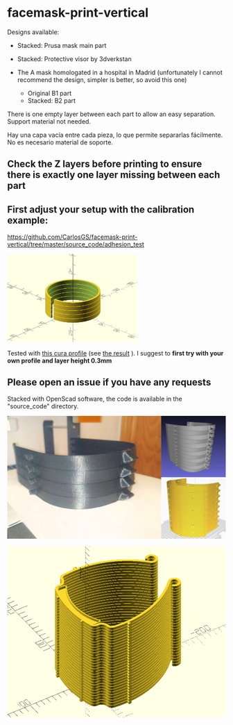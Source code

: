 # facemask-print-vertical

Designs available:

- Stacked: Prusa mask main part

- Stacked: Protective visor by 3dverkstan

- The A mask homologated in a hospital in Madrid (unfortunately I cannot recommend the design, simpler is better, so avoid this one)
  - Original B1 part
  - Stacked: B2 part

There is one empty layer between each part to allow an easy separation. Support material not needed.

Hay una capa vacía entre cada pieza, lo que permite separarlas fácilmente. No es necesario material de soporte.

## Check the Z layers before printing to ensure there is exactly one layer missing between each part

## First adjust your setup with the calibration example:

https://github.com/CarlosGS/facemask-print-vertical/tree/master/source_code/adhesion_test

<img src="source_code/adhesion_test/photo.png" width="300">

Tested with [this cura profile](https://github.com/MKme/I3-Mega-3D-Printer-Settings-Resources/blob/master/Cura%20Profiles/i3%20Mega%20Erics%20Main%20Profile.curaprofile) (see [the result](https://twitter.com/MKmeOrg/status/1243522985262186496) ). I suggest to **first try with your own profile and layer height 0.3mm**

## Please open an issue if you have any requests

Stacked with OpenScad software, the code is available in the "source_code" directory.

![](photo.jpg)

![](source_code/generic_stacker/photo.png)
